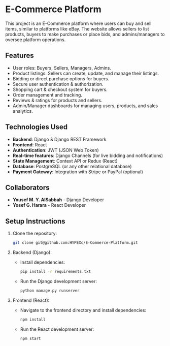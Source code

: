 
# E-Commerce Platform

This project is an E-Commerce platform where users can buy and sell items, similar to platforms like eBay. The website allows sellers to list products, buyers to make purchases or place bids, and admins/managers to oversee platform operations.

## Features
- User roles: Buyers, Sellers, Managers, Admins.
- Product listings: Sellers can create, update, and manage their listings.
- Bidding or direct purchase options for buyers.
- Secure user authentication & authorization.
- Shopping cart & checkout system for buyers.
- Order management and tracking.
- Reviews & ratings for products and sellers.
- Admin/Manager dashboards for managing users, products, and sales analytics.

## Technologies Used
- **Backend**: Django & Django REST Framework
- **Frontend**: React
- **Authentication**: JWT (JSON Web Token)
- **Real-time features**: Django Channels (for live bidding and notifications)
- **State Management**: Context API or Redux (React)
- **Database**: PostgreSQL (or any other relational database)
- **Payment Gateway**: Integration with Stripe or PayPal (optional)

## Collaborators
- **Yousef M. Y. AlSabbah** - Django Developer
- **Yosef G. Harara** - React Developer

## Setup Instructions
1. Clone the repository:
   ```bash
   git clone git@github.com:HYPEXc/E-Commerce-Platform.git
   ```

2. Backend (Django):
   - Install dependencies:
     ```bash
     pip install -r requirements.txt
     ```
   - Run the Django development server:
     ```bash
     python manage.py runserver
     ```

3. Frontend (React):
   - Navigate to the frontend directory and install dependencies:
     ```bash
     npm install
     ```
   - Run the React development server:
     ```bash
     npm start
     ```
